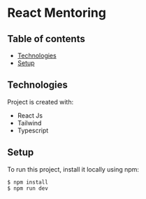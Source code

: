 # React Mentoring


## Table of contents
* [Technologies](#technologies)
* [Setup](#setup)


	
## Technologies
Project is created with:
* React Js
* Tailwind
* Typescript
	
## Setup
To run this project, install it locally using npm:

```
$ npm install
$ npm run dev
```
